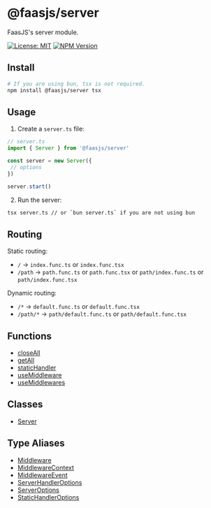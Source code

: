 # @faasjs/server

FaasJS's server module.

[![License: MIT](https://img.shields.io/npm/l/@faasjs/server.svg)](https://github.com/faasjs/faasjs/blob/main/packages/server/LICENSE)
[![NPM Version](https://img.shields.io/npm/v/@faasjs/server.svg)](https://www.npmjs.com/package/@faasjs/server)

## Install

```sh
# If you are using bun, tsx is not required.
npm install @faasjs/server tsx
```

## Usage

1. Create a `server.ts` file:
```ts
// server.ts
import { Server } from '@faasjs/server'

const server = new Server({
 // options
})

server.start()
```
2. Run the server:
```sh
tsx server.ts // or `bun server.ts` if you are not using bun
```

## Routing

Static routing:

- `/` -> `index.func.ts` or `index.func.tsx`
- `/path` -> `path.func.ts` or `path.func.tsx` or `path/index.func.ts` or `path/index.func.tsx`

Dynamic routing:

- `/*` -> `default.func.ts` or `default.func.tsx`
- `/path/*` -> `path/default.func.ts` or `path/default.func.tsx`

## Functions

- [closeAll](functions/closeAll.md)
- [getAll](functions/getAll.md)
- [staticHandler](functions/staticHandler.md)
- [useMiddleware](functions/useMiddleware.md)
- [useMiddlewares](functions/useMiddlewares.md)

## Classes

- [Server](classes/Server.md)

## Type Aliases

- [Middleware](type-aliases/Middleware.md)
- [MiddlewareContext](type-aliases/MiddlewareContext.md)
- [MiddlewareEvent](type-aliases/MiddlewareEvent.md)
- [ServerHandlerOptions](type-aliases/ServerHandlerOptions.md)
- [ServerOptions](type-aliases/ServerOptions.md)
- [StaticHandlerOptions](type-aliases/StaticHandlerOptions.md)
